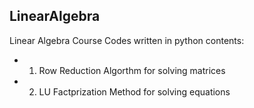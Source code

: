 ## LinearAlgebra
 Linear Algebra Course Codes written in python
 contents:
- 1. Row Reduction Algorthm for solving matrices
- 2. LU Factprization Method for solving equations 
          
